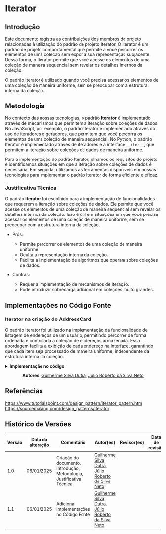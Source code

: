  <!-- base nos outros arquivo me gere um para o iterator -->
<!-- me ajuda ai copilot -->
# Iterator

## Introdução

Este documento registra as contribuições dos membros do projeto relacionadas à utilização do padrão de projeto Iterator. O Iterator é um padrão de projeto comportamental que permite a você percorrer os elementos de uma coleção sem expor a sua representação subjacente. Dessa forma, o Iterator permite que você acesse os elementos de uma coleção de maneira sequencial sem revelar os detalhes internos da coleção.

O padrão Iterator é utilizado quando você precisa acessar os elementos de uma coleção de maneira uniforme, sem se preocupar com a estrutura interna da coleção.

<!-- Inclua os seguintes elementos:

- **Objetivo**: Descrever o propósito deste documento.
- **Contexto**: Breve explicação sobre o projeto e sua importância.
- **Escopo**: Delimitação do conteúdo abordado neste documento. -->

## Metodologia

No contexto das nossas tecnologias, o padrão **Iterator** é implementado através de mecanismos que permitem a iteração sobre coleções de dados. No JavaScript, por exemplo, o padrão Iterator é implementado através do uso de iteradores e geradores, que permitem que você percorra os elementos de uma coleção de maneira sequencial. No Python, o padrão Iterator é implementado através de iteradores e a interface `__iter__`, que permitem a iteração sobre coleções de dados de maneira uniforme.

Para a implementação do padrão Iterator, olhamos os requisitos do projeto e identificamos situações em que a iteração sobre coleções de dados é necessária. Em seguida, utilizamos as ferramentas disponíveis em nossas tecnologias para implementar o padrão Iterator de forma eficiente e eficaz.

<!-- Explique como as decisões foram tomadas, as ferramentas utilizadas, e justifique escolhas arquiteturais.

- **Processo de Trabalho**: Descrição do método utilizado pela equipe (ex.: Scrum, Kanban).
- **Ferramentas Utilizadas**: Ferramentas empregadas na criação deste artefato (ex.: LucidChart, GitHub).
- **Justificativa**: Razões para as escolhas metodológicas e tecnológicas. -->

### Justificativa Técnica

<!-- - Justificativas das decisões tomadas, incluindo análise de prós e contras. -->

O padrão **Iterator** foi escolhido para a implementação de funcionalidades que requerem a iteração sobre coleções de dados. Ele permite que você acesse os elementos de uma coleção de maneira sequencial sem revelar os detalhes internos da coleção. Isso é útil em situações em que você precisa acessar os elementos de uma coleção de maneira uniforme, sem se preocupar com a estrutura interna da coleção.

- Prós:
  - Permite percorrer os elementos de uma coleção de maneira uniforme.
  - Oculta a representação interna da coleção.
  - Facilita a implementação de algoritmos que operam sobre coleções de dados.

- Contras:
  - Requer a implementação de mecanismos de iteração.
  - Pode introduzir sobrecarga adicional em coleções muito grandes.
  
## Implementações no Código Fonte

### Iterator na criação do AddressCard

O padrão Iterator foi utilizado na implementação da funcionalidade de listagem de endereços de um usuário, permitindo percorrer de forma ordenada e controlada a coleção de endereços armazenada. Essa abordagem facilita a exibição de cada endereço na interface, garantindo que cada item seja processado de maneira uniforme, independente da estrutura interna da coleção.

<details>

<summary><b>Implementação no código</b></summary>

**[index.tsx](https://github.com/UnBArqDsw2024-2/2024.2_G7_Entrega_Entrega_03/blob/17-US06/src/HungryHub.2024.2-Front/hungryhub/src/app/(auth)/(tabs)/profile/addresses/index.tsx)**

![Iterator](./assets/iterator.png)
</details>

<center>

**Autores**:  [Guilherme Silva Dutra](https://github.com/GuiDutra21), [Júlio Roberto da Silva Neto](https://github.com/JulioR2022)

</center>

## Referências
https://www.tutorialspoint.com/design_pattern/iterator_pattern.htm
https://sourcemaking.com/design_patterns/iterator

## Histórico de Versões

| Versão | Data da alteração | Comentário           | Autor(es)                                       | Revisor(es) | Data de revisão |
| ------ | ----------------- | -------------------- | ----------------------------------------------- | ----------- | --------------- |
| 1.0    | 06/01/2025       | Criação do documento. Introdução, Metodologia, Justificativa Técnica |   [Guilherme Silva Dutra](https://github.com/GuiDutra21), [Júlio Roberto da Silva Neto](https://github.com/JulioR2022) |         |         |
| 1.1    | 06/01/2025       | Adiciona Implementações no Código Fonte |   [Guilherme Silva Dutra](https://github.com/GuiDutra21), [Júlio Roberto da Silva Neto](https://github.com/JulioR2022) |         |         |
